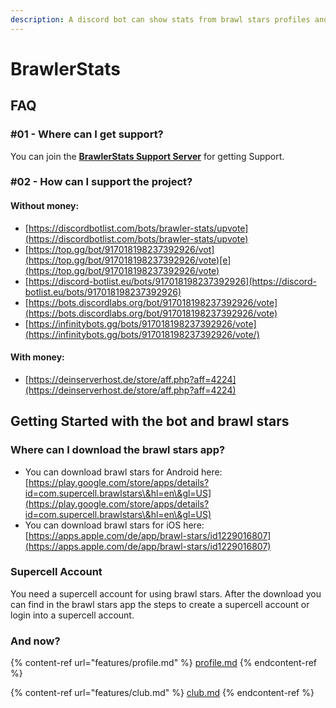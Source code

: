 ```yaml
---
description: A discord bot can show stats from brawl stars profiles and clubs!
---
```


# BrawlerStats

## FAQ

### #01 - Where can I get support?

You can join the [**BrawlerStats Support Server**](https://bit.ly/brawlerstats_support) for getting Support.

### #02 - How can I support the project?

#### Without money:

* [https://discordbotlist.com/bots/brawler-stats/upvote](https://discordbotlist.com/bots/brawler-stats/upvote)
* [https://top.gg/bot/917018198237392926/vot](https://top.gg/bot/917018198237392926/vote)[e](https://top.gg/bot/917018198237392926/vote)
* [https://discord-botlist.eu/bots/917018198237392926](https://discord-botlist.eu/bots/917018198237392926)
* [https://bots.discordlabs.org/bot/917018198237392926/vote](https://bots.discordlabs.org/bot/917018198237392926/vote)
* [https://infinitybots.gg/bots/917018198237392926/vote](https://infinitybots.gg/bots/917018198237392926/vote/)

#### With money:

* [https://deinserverhost.de/store/aff.php?aff=4224](https://deinserverhost.de/store/aff.php?aff=4224)

## Getting Started with the bot and brawl stars

### Where can I download the brawl stars app?

* You can download brawl stars for Android here: [https://play.google.com/store/apps/details?id=com.supercell.brawlstars\&hl=en\&gl=US](https://play.google.com/store/apps/details?id=com.supercell.brawlstars\&hl=en\&gl=US)
* You can download brawl stars for iOS here: [https://apps.apple.com/de/app/brawl-stars/id1229016807](https://apps.apple.com/de/app/brawl-stars/id1229016807)

### Supercell Account

You need a supercell account for using brawl stars. After the download you can find in the brawl stars app the steps to create a supercell account or login into a supercell account.

### And now?

{% content-ref url="features/profile.md" %}
[profile.md](features/profile.md)
{% endcontent-ref %}

{% content-ref url="features/club.md" %}
[club.md](features/club.md)
{% endcontent-ref %}

###
